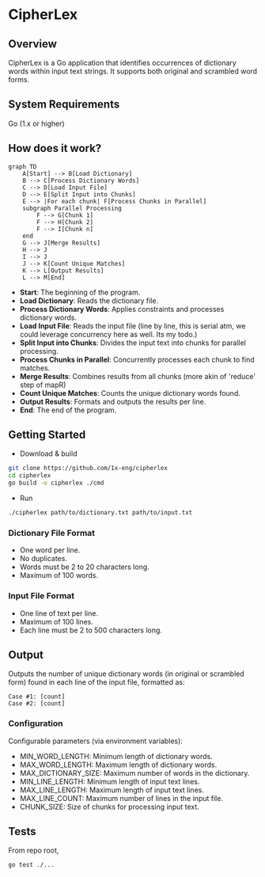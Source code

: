 # CipherLex

## Overview
CipherLex is a Go application that identifies occurrences of dictionary words within input text strings. It supports both original and scrambled word forms.

## System Requirements
Go (1.x or higher)

## How does it work?

```mermaid
graph TD
    A[Start] --> B[Load Dictionary]
    B --> C[Process Dictionary Words]
    C --> D[Load Input File]
    D --> E[Split Input into Chunks]
    E --> |For each chunk| F[Process Chunks in Parallel]
    subgraph Parallel Processing
        F --> G[Chunk 1]
        F --> H[Chunk 2]
        F --> I[Chunk n]
    end
    G --> J[Merge Results]
    H --> J
    I --> J
    J --> K[Count Unique Matches]
    K --> L[Output Results]
    L --> M[End]
``````

- **Start**: The beginning of the program.
- **Load Dictionary**: Reads the dictionary file.
- **Process Dictionary Words**: Applies constraints and processes dictionary words.
- **Load Input File**: Reads the input file (line by line, this is serial atm, we could leverage concurrency here as well. Its my todo.)
- **Split Input into Chunks**: Divides the input text into chunks for parallel processing.
- **Process Chunks in Parallel**: Concurrently processes each chunk to find matches.
- **Merge Results**: Combines results from all chunks (more akin of 'reduce' step of mapR)
- **Count Unique Matches**: Counts the unique dictionary words found.
- **Output Results**: Formats and outputs the results per line.
- **End**: The end of the program.

## Getting Started

- Download & build
```bash
git clone https://github.com/1x-eng/cipherlex
cd cipherlex
go build -o cipherlex ./cmd
```

- Run
```bash
./cipherlex path/to/dictionary.txt path/to/input.txt
```


### Dictionary File Format
- One word per line.
- No duplicates.
- Words must be 2 to 20 characters long.
- Maximum of 100 words.


### Input File Format
- One line of text per line.
- Maximum of 100 lines.
- Each line must be 2 to 500 characters long.


## Output
Outputs the number of unique dictionary words (in original or scrambled form) found in each line of the input file, formatted as:

```
Case #1: [count]
Case #2: [count]
```

### Configuration
Configurable parameters (via environment variables):

- MIN_WORD_LENGTH: Minimum length of dictionary words.
- MAX_WORD_LENGTH: Maximum length of dictionary words.
- MAX_DICTIONARY_SIZE: Maximum number of words in the dictionary.
- MIN_LINE_LENGTH: Minimum length of input text lines.
- MAX_LINE_LENGTH: Maximum length of input text lines.
- MAX_LINE_COUNT: Maximum number of lines in the input file.
- CHUNK_SIZE: Size of chunks for processing input text.

## Tests

From repo root, 

```bash
go test ./...

```

